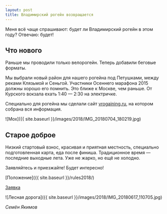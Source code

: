 ```yaml
---
layout: post
title: Владимирский рогейн возвращается
---
```


Меня всё чаще спрашивают: будет ли Владимирский рогейн в этом году?
Отвечаю: будет!


Что нового
----------

Раньше мы проводили только велорогейн. Теперь добавили беговые форматы.

Мы выбрали новый район для нашего рогейна под Петушками, между реками Клязьмой и Сеньгой.
Участники Осеннего марафона 2015 должны хорошо его помнить.
Это ближе к Москве, чем раньше. От Курского вокзала ехать 1:40 — 2:30 на электричке.

Специально для рогейна мы сделали сайт [vrogaining.ru](http://vrogaining.ru), на котором собрана вся информация.

![Мох]({{ site.baseurl }}/images/2018/IMG_20180704_180219.jpg)


Старое доброе
-------------

Низкий стартовый взнос, красивая и приятная местность, специально подготовленная карта, еда после финиша.
Традиционное время — последние выходные лета. Уже не жарко, но ещё не холодно.


Заявляйтесь и приезжайте! Будет интересно!

[Положение]({{ site.baseurl }}/rules2018/)

[Заявка](http://orgeo.ru/event/7071)

![Лесная дорога]({{ site.baseurl }}/images/2018/IMG_20180617_110705.jpg)

*Семён Якимов*

